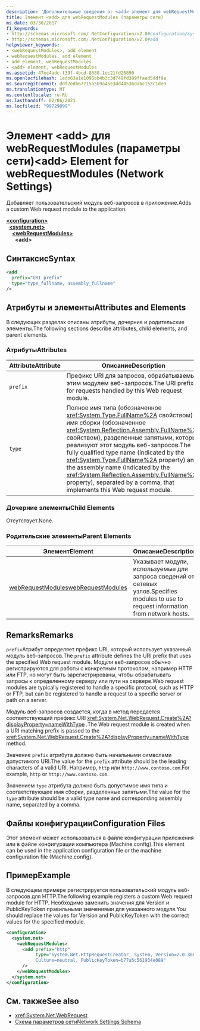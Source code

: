 ```yaml
---
description: 'Дополнительные сведения о: <add> элемент для webRequestModules (параметры сети)'
title: Элемент <add> для webRequestModules (параметры сети)
ms.date: 03/30/2017
f1_keywords:
- http://schemas.microsoft.com/.NetConfiguration/v2.0#configuration/system.net/webRequestModules/add
- http://schemas.microsoft.com/.NetConfiguration/v2.0#add
helpviewer_keywords:
- <webRequestModules>, add element
- webRequestModules, add element
- add element, webRequestModules
- <add> element, webRequestModules
ms.assetid: 47ec4adc-f39f-4bcd-8680-1ec21fd26890
ms.openlocfilehash: 1edb63a1e1095bb4b3c3d749fd389ffaad5ddf9a
ms.sourcegitcommit: ddf7edb67715a5b9a45e3dd44536dabc153c1de0
ms.translationtype: MT
ms.contentlocale: ru-RU
ms.lasthandoff: 02/06/2021
ms.locfileid: "99729899"
---
```

# <a name="add-element-for-webrequestmodules-network-settings"></a><span data-ttu-id="9f315-103">Элемент \<add> для webRequestModules (параметры сети)</span><span class="sxs-lookup"><span data-stu-id="9f315-103">\<add> Element for webRequestModules (Network Settings)</span></span>

<span data-ttu-id="9f315-104">Добавляет пользовательский модуль веб-запросов в приложение.</span><span class="sxs-lookup"><span data-stu-id="9f315-104">Adds a custom Web request module to the application.</span></span>  

[**\<configuration>**](../configuration-element.md)\
&nbsp;&nbsp;[**\<system.net>**](system-net-element-network-settings.md)\
&nbsp;&nbsp;&nbsp;&nbsp;[**\<webRequestModules>**](webrequestmodules-element-network-settings.md)\
&nbsp;&nbsp;&nbsp;&nbsp;&nbsp;&nbsp;**\<add>**

## <a name="syntax"></a><span data-ttu-id="9f315-105">Синтаксис</span><span class="sxs-lookup"><span data-stu-id="9f315-105">Syntax</span></span>  
  
```xml  
<add
  prefix="URI prefix"
  type="type_fullname, assembly_fullname"
/>  
```  
  
## <a name="attributes-and-elements"></a><span data-ttu-id="9f315-106">Атрибуты и элементы</span><span class="sxs-lookup"><span data-stu-id="9f315-106">Attributes and Elements</span></span>  

 <span data-ttu-id="9f315-107">В следующих разделах описаны атрибуты, дочерние и родительские элементы.</span><span class="sxs-lookup"><span data-stu-id="9f315-107">The following sections describe attributes, child elements, and parent elements.</span></span>  
  
### <a name="attributes"></a><span data-ttu-id="9f315-108">Атрибуты</span><span class="sxs-lookup"><span data-stu-id="9f315-108">Attributes</span></span>  
  
|<span data-ttu-id="9f315-109">**Attribute**</span><span class="sxs-lookup"><span data-stu-id="9f315-109">**Attribute**</span></span>|<span data-ttu-id="9f315-110">**Описание**</span><span class="sxs-lookup"><span data-stu-id="9f315-110">**Description**</span></span>|  
|-------------------|---------------------|  
|`prefix`|<span data-ttu-id="9f315-111">Префикс URI для запросов, обрабатываемых этим модулем веб-запросов.</span><span class="sxs-lookup"><span data-stu-id="9f315-111">The URI prefix for requests handled by this Web request module.</span></span>|  
|`type`|<span data-ttu-id="9f315-112">Полное имя типа (обозначенное <xref:System.Type.FullName%2A> свойством) и имя сборки (обозначенное <xref:System.Reflection.Assembly.FullName%2A> свойством), разделенные запятыми, которые реализуют этот модуль веб-запросов.</span><span class="sxs-lookup"><span data-stu-id="9f315-112">The fully qualified type name (indicated by the <xref:System.Type.FullName%2A> property) and the assembly name (indicated by the <xref:System.Reflection.Assembly.FullName%2A> property), separated by a comma, that implements this Web request module.</span></span>|  
  
### <a name="child-elements"></a><span data-ttu-id="9f315-113">Дочерние элементы</span><span class="sxs-lookup"><span data-stu-id="9f315-113">Child Elements</span></span>  

 <span data-ttu-id="9f315-114">Отсутствует.</span><span class="sxs-lookup"><span data-stu-id="9f315-114">None.</span></span>  
  
### <a name="parent-elements"></a><span data-ttu-id="9f315-115">Родительские элементы</span><span class="sxs-lookup"><span data-stu-id="9f315-115">Parent Elements</span></span>  
  
|<span data-ttu-id="9f315-116">**Элемент**</span><span class="sxs-lookup"><span data-stu-id="9f315-116">**Element**</span></span>|<span data-ttu-id="9f315-117">**Описание**</span><span class="sxs-lookup"><span data-stu-id="9f315-117">**Description**</span></span>|  
|-----------------|---------------------|  
|[<span data-ttu-id="9f315-118">webRequestModules</span><span class="sxs-lookup"><span data-stu-id="9f315-118">webRequestModules</span></span>](webrequestmodules-element-network-settings.md)|<span data-ttu-id="9f315-119">Указывает модули, используемые для запроса сведений от сетевых узлов.</span><span class="sxs-lookup"><span data-stu-id="9f315-119">Specifies modules to use to request information from network hosts.</span></span>|  
  
## <a name="remarks"></a><span data-ttu-id="9f315-120">Remarks</span><span class="sxs-lookup"><span data-stu-id="9f315-120">Remarks</span></span>  

 <span data-ttu-id="9f315-121">`prefix`Атрибут определяет префикс URI, который использует указанный модуль веб-запросов.</span><span class="sxs-lookup"><span data-stu-id="9f315-121">The `prefix` attribute defines the URI prefix that uses the specified Web request module.</span></span> <span data-ttu-id="9f315-122">Модули веб-запросов обычно регистрируются для работы с конкретным протоколом, например HTTP или FTP, но могут быть зарегистрированы, чтобы обрабатывать запросы к определенному серверу или пути на сервере.</span><span class="sxs-lookup"><span data-stu-id="9f315-122">Web request modules are typically registered to handle a specific protocol, such as HTTP or FTP, but can be registered to handle a request to a specific server or path on a server.</span></span>  
  
 <span data-ttu-id="9f315-123">Модуль веб-запросов создается, когда в метод передается соответствующий префикс URI <xref:System.Net.WebRequest.Create%2A?displayProperty=nameWithType> .</span><span class="sxs-lookup"><span data-stu-id="9f315-123">The Web request module is created when a URI matching prefix is passed to the <xref:System.Net.WebRequest.Create%2A?displayProperty=nameWithType> method.</span></span>  
  
 <span data-ttu-id="9f315-124">Значение `prefix` атрибута должно быть начальными символами допустимого URI.</span><span class="sxs-lookup"><span data-stu-id="9f315-124">The value for the `prefix` attribute should be the leading characters of a valid URI.</span></span> <span data-ttu-id="9f315-125">Например, `http` или `http://www.contoso.com`.</span><span class="sxs-lookup"><span data-stu-id="9f315-125">For example, `http` or `http://www.contoso.com`.</span></span>
  
 <span data-ttu-id="9f315-126">Значением `type` атрибута должно быть допустимое имя типа и соответствующее имя сборки, разделенные запятыми.</span><span class="sxs-lookup"><span data-stu-id="9f315-126">The value for the `type` attribute should be a valid type name and corresponding assembly name, separated by a comma.</span></span>
  
## <a name="configuration-files"></a><span data-ttu-id="9f315-127">Файлы конфигурации</span><span class="sxs-lookup"><span data-stu-id="9f315-127">Configuration Files</span></span>  

 <span data-ttu-id="9f315-128">Этот элемент может использоваться в файле конфигурации приложения или в файле конфигурации компьютера (Machine.config).</span><span class="sxs-lookup"><span data-stu-id="9f315-128">This element can be used in the application configuration file or the machine configuration file (Machine.config).</span></span>  
  
## <a name="example"></a><span data-ttu-id="9f315-129">Пример</span><span class="sxs-lookup"><span data-stu-id="9f315-129">Example</span></span>  

 <span data-ttu-id="9f315-130">В следующем примере регистрируется пользовательский модуль веб-запросов для HTTP.</span><span class="sxs-lookup"><span data-stu-id="9f315-130">The following example registers a custom Web request module for HTTP.</span></span> <span data-ttu-id="9f315-131">Необходимо заменить значения для Version и PublicKeyToken правильными значениями для указанного модуля.</span><span class="sxs-lookup"><span data-stu-id="9f315-131">You should replace the values for Version and PublicKeyToken with the correct values for the specified module.</span></span>  
  
```xml  
<configuration>  
  <system.net>  
    <webRequestModules>  
      <add prefix="http"  
           type="System.Net.HttpRequestCreator, System, Version=2.0.3600.0,  
           Culture=neutral, PublicKeyToken=b77a5c561934e089"  
      />  
    </webRequestModules>  
  </system.net>  
</configuration>  
```  
  
## <a name="see-also"></a><span data-ttu-id="9f315-132">См. также</span><span class="sxs-lookup"><span data-stu-id="9f315-132">See also</span></span>

- <xref:System.Net.WebRequest>
- [<span data-ttu-id="9f315-133">Схема параметров сети</span><span class="sxs-lookup"><span data-stu-id="9f315-133">Network Settings Schema</span></span>](index.md)
